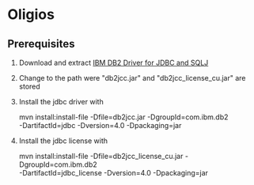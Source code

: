 Oligios
=======

Prerequisites
-------------

1.  Download and extract [IBM DB2 Driver for JDBC and SQLJ](https://www14.software.ibm.com/webapp/iwm/web/reg/download.do?source=swg-dm-db2jdbcdriver&S_PKG=dl&lang=en_US&cp=UTF-8)

1.  Change to the path were "db2jcc.jar" and "db2jcc_license_cu.jar" are stored

1.  Install the jdbc driver with

	mvn install:install-file -Dfile=db2jcc.jar -DgroupId=com.ibm.db2 \
		-DartifactId=jdbc -Dversion=4.0 -Dpackaging=jar

1.  Install the jdbc license with

	mvn install:install-file -Dfile=db2jcc_license_cu.jar -DgroupId=com.ibm.db2 \
		-DartifactId=jdbc_license -Dversion=4.0 -Dpackaging=jar

